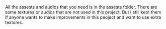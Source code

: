 All the assests and audios that you need is in the assests folder. 
There are some textures or audios that are not used in this project. But I still kept them if anyone wants to make improvements in this peoject and want to use extra textures.
